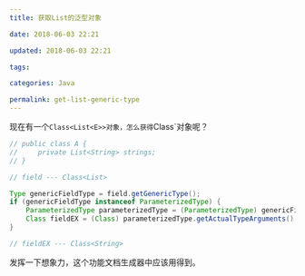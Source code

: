 ```yaml
---
title: 获取List的泛型对象

date: 2018-06-03 22:21

updated: 2018-06-03 22:21

tags:

categories: Java

permalink: get-list-generic-type
---
```




现在有一个`Class<List<E>>对象，怎么获得`Class<E>`对象呢？



~~~java
// public class A {
//     private List<String> strings;   
// }

// field --- Class<List>

Type genericFieldType = field.getGenericType();
if (genericFieldType instanceof ParameterizedType) {
    ParameterizedType parameterizedType = (ParameterizedType) genericFieldType;
    Class fieldEX = (Class) parameterizedType.getActualTypeArguments()[0];
}

// fieldEX --- Class<String>
~~~



发挥一下想象力，这个功能文档生成器中应该用得到。